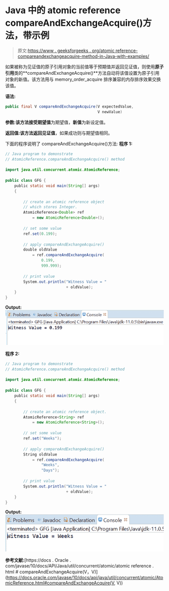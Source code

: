 # Java 中的 atomic reference compareAndExchangeAcquire()方法，带示例

> 原文:[https://www . geeksforgeeks . org/atomic reference-compareandexchangeacquire-method-in-Java-with-examples/](https://www.geeksforgeeks.org/atomicreference-compareandexchangeacquire-method-in-java-with-examples/)

如果被称为见证值的原子引用对象的当前值等于预期值并返回见证值，则使用**原子引用**类的**compareAndExchangeAcquire()**方法自动将该值设置为原子引用对象的新值。该方法用与 memory_order_acquire 排序兼容的内存排序效果交换该值。

**语法:**

```java
public final V compareAndExchangeAcquire(V expectedValue,
                                         V newValue)

```

**参数:**该方法接受**期望值**为期望值，**新值**为新设定值。

**返回值:**该方法返回**见证值**，如果成功则与期望值相同。

下面的程序说明了 compareAndExchangeAcquire()方法:
**程序 1:**

```java
// Java program to demonstrate
// AtomicReference.compareAndExchangeAcquire() method

import java.util.concurrent.atomic.AtomicReference;

public class GFG {
    public static void main(String[] args)
    {

        // create an atomic reference object
        // which stores Integer.
        AtomicReference<Double> ref
            = new AtomicReference<Double>();

        // set some value
        ref.set(0.199);

        // apply compareAndExchangeAcquire()
        double oldValue
            = ref.compareAndExchangeAcquire(
                0.199,
                999.999);

        // print value
        System.out.println("Witness Value = "
                           + oldValue);
    }
}
```

**Output:**![](img/8376cf2bf3e0731b9c631d62881e7dcf.png)

**程序 2:**

```java
// Java program to demonstrate
// AtomicReference.compareAndExchangeAcquire() method

import java.util.concurrent.atomic.AtomicReference;

public class GFG {
    public static void main(String[] args)
    {

        // create an atomic reference object.
        AtomicReference<String> ref
            = new AtomicReference<String>();

        // set some value
        ref.set("Weeks");

        // apply compareAndExchangeAcquire()
        String oldValue
            = ref.compareAndExchangeAcquire(
                "Weeks",
                "Days");

        // print value
        System.out.println("Witness Value = "
                           + oldValue);
    }
}
```

**Output:**![](img/e6b28fcb4d9d72827f0aafdf35eba5e0.png)

**参考文献:**[https://docs . Oracle . com/javase/10/docs/API/Java/util/concurrent/atomic/atomic reference . html # compareAndExchangeAcquire(V，V)](https://docs.oracle.com/javase/10/docs/api/java/util/concurrent/atomic/AtomicReference.html#compareAndExchangeAcquire(V, V))